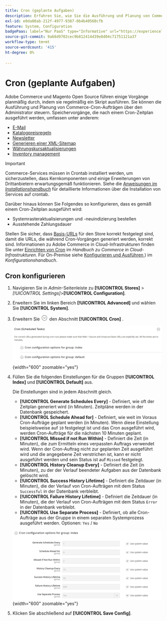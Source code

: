 ```yaml
---
title: Cron (geplante Aufgaben)
description: Erfahren Sie, wie Sie die Ausführung und Planung von Commerce Cron-Aufträgen über den Administrator steuern können.
exl-id: e0da08ab-212f-4977-9387-0b4b40560cfb
feature: System, Configuration
badgePaas: label="Nur PaaS" type="Informative" url="https://experienceleague.adobe.com/en/docs/commerce/user-guides/product-solutions" tooltip="Gilt nur für Adobe Commerce in Cloud-Projekten (von Adobe verwaltete PaaS-Infrastruktur) und lokale Projekte."
source-git-commit: 9a68d9702cec9b812414d39e8d04c71751121a37
workflow-type: tm+mt
source-wordcount: '415'
ht-degree: 0%

---
```


# Cron (geplante Aufgaben)

Adobe Commerce und Magento Open Source führen einige Vorgänge planmäßig durch, indem sie regelmäßig ein Skript ausführen. Sie können die Ausführung und Planung von Commerce-Cron-Aufträgen über den Administrator steuern. Speichervorgänge, die nach einem Cron-Zeitplan ausgeführt werden, umfassen unter anderem:

- [E-Mail](email-communications.md)
- [Katalogpreisregeln](../merchandising-promotions/price-rules-catalog.md)
- [Newsletter](../merchandising-promotions/newsletters.md)
- [Generieren einer XML-Sitemap](../merchandising-promotions/sitemap-xml.md)
- [Währungskursaktualisierungen](../stores-purchase/currency-update.md)
- [Inventory management](../inventory-management/introduction.md)

>[!IMPORTANT]
>
>Commerce-Services müssen in Crontab installiert werden, um sicherzustellen, dass Kernkomponenten und einige Erweiterungen von Drittanbietern erwartungsgemäß funktionieren. Siehe die [Anweisungen im _Installationshandbuch_](https://experienceleague.adobe.com/docs/commerce-operations/installation-guide/next-steps/configuration.html) für detaillierte Informationen über die Installation von Services auf crontab.

Darüber hinaus können Sie Folgendes so konfigurieren, dass es gemäß einem Cron-Zeitplan ausgeführt wird:

- Systemrasteraktualisierungen und -neuindizierung bestellen
- Ausstehende Zahlungsdauer

Stellen Sie sicher, dass [Basis-URLs](../stores-purchase/store-urls.md) für den Store korrekt festgelegt sind, damit die URLs, die während Cron-Vorgängen generiert werden, korrekt sind. Informationen zu Adobe Commerce in Cloud-Infrastrukturen finden Sie unter [Einrichten von Cron](https://experienceleague.adobe.com/docs/commerce-cloud-service/user-guide/configure/app/properties/crons-property.html) im _Handbuch zu Commerce in Cloud-Infrastrukturen_. Für On-Premise siehe [Konfigurieren und Ausführen ](https://experienceleague.adobe.com/docs/commerce-operations/configuration-guide/cli/configure-cron-jobs.html)) im _Konfigurationshandbuch_.

## Cron konfigurieren

1. Navigieren Sie in _Admin_-Seitenleiste zu **[!UICONTROL Stores]** > _[!UICONTROL Settings]_>**[!UICONTROL Configuration]**.

1. Erweitern Sie im linken Bereich **[!UICONTROL Advanced]** und wählen Sie **[!UICONTROL System]**.

1. Erweitern Sie ![Erweiterungsauswahl](../assets/icon-display-expand.png) den Abschnitt **[!UICONTROL Cron]** .

   ![Erweiterte Konfiguration - Cron-Aufgaben](../configuration-reference/advanced/assets/system-cron.png){width="600" zoomable="yes"}

1. Füllen Sie die folgenden Einstellungen für die Gruppen **[!UICONTROL Index]** und **[!UICONTROL Default]** aus.

   Die Einstellungen sind in jedem Abschnitt gleich.

   - **[!UICONTROL Generate Schedules Every]** - Definiert, wie oft der Zeitplan generiert wird (in Minuten). Zeitpläne werden in der Datenbank gespeichert.
   - **[!UICONTROL Schedule Ahead for]** - Definiert, wie weit im Voraus Cron-Aufträge geplant werden (in Minuten). Wenn diese Einstellung beispielsweise auf `10` festgelegt ist und das Cron ausgeführt wird, werden Cron-Aufträge für die nächsten 10 Minuten geplant.
   - **[!UICONTROL Missed if not Run Within]** - Definiert die Zeit (in Minuten), die zum Ermitteln eines verpassten Auftrags verwendet wird. Wenn der Cron-Auftrag nicht zur geplanten Zeit ausgeführt wird und die angegebene Zeit verstrichen ist, kann er nicht ausgeführt werden und sein Status ist auf `Missed` festgelegt.
   - **[!UICONTROL History Cleanup Every]** - Definiert die Zeit (in Minuten), zu der der Verlauf beendeter Aufgaben aus der Datenbank gelöscht wird.
   - **[!UICONTROL Success History Lifetime]** - Definiert die Zeitdauer (in Minuten), die der Verlauf von Cron-Aufträgen mit dem Status `Successful` in der Datenbank verbleibt.
   - **[!UICONTROL Failure History Lifetime]** - Definiert die Zeitdauer (in Minuten), die der Verlauf von Cron-Aufträgen mit dem Status `Error` in der Datenbank verbleibt.
   - **[!UICONTROL Use Separate Process]** - Definiert, ob alle Cron-Aufträge aus der Gruppe in einem separaten Systemprozess ausgeführt werden. Optionen: `Yes` / `No`

   ![Erweiterte Konfiguration - Cron-Gruppenindex](../configuration-reference/advanced/assets/system-cron-group-index.png){width="600" zoomable="yes"}

1. Klicken Sie abschließend auf **[!UICONTROL Save Config]**.
